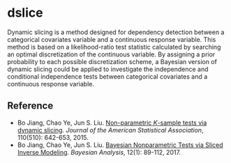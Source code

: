 # dslice
Dynamic slicing is a method designed for dependency detection between a categorical covariates variable and a continuous response variable. This method is based on a likelihood-ratio test statistic calculated by searching an optimal discretization of the continuous variable. By assigning a prior probability to each possible discretization scheme, a Bayesian version of dynamic slicing could be applied to investigate the independence and conditional independence tests between categorical covariates and a continuous response variable.

Reference
---------
- Bo Jiang, Chao Ye, Jun S. Liu. [Non-parametric *K*-sample tests via dynamic slicing](http://amstat.tandfonline.com/doi/full/10.1080/01621459.2014.920257). *Journal of the American Statistical Association*, 110(510): 642-653, 2015.
- Bo Jiang, Chao Ye, Jun S. Liu. [Bayesian Nonparametric Tests via Sliced Inverse Modeling](http://projecteuclid.org/euclid.ba/1453211961). *Bayesian Analysis*, 12(1): 89-112, 2017.
